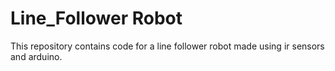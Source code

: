 # Line_Follower Robot
This repository contains code for a line follower robot made using ir sensors and arduino.
